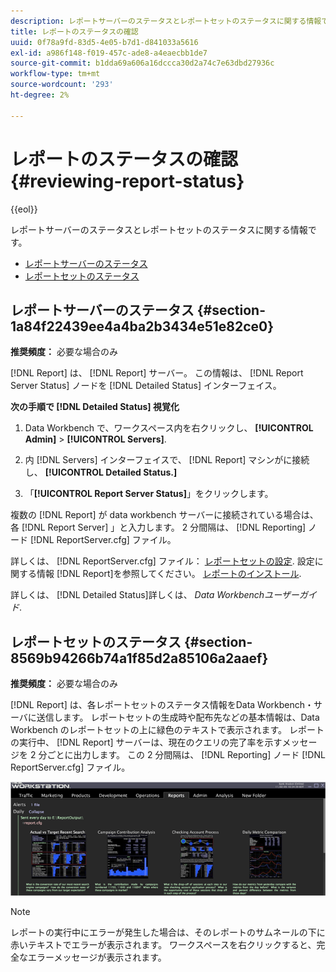 ```yaml
---
description: レポートサーバーのステータスとレポートセットのステータスに関する情報です。
title: レポートのステータスの確認
uuid: 0f78a9fd-83d5-4e05-b7d1-d841033a5616
exl-id: a986f148-f019-457c-ade8-a4eaecbb1de7
source-git-commit: b1dda69a606a16dccca30d2a74c7e63dbd27936c
workflow-type: tm+mt
source-wordcount: '293'
ht-degree: 2%

---
```


# レポートのステータスの確認{#reviewing-report-status}

{{eol}}

レポートサーバーのステータスとレポートセットのステータスに関する情報です。

* [レポートサーバーのステータス](../../../home/c-rpt-oview/c-admin-rpt/c-rev-rpt-st.md#section-1a84f22439ee4a4ba2b3434e51e82ce0)
* [レポートセットのステータス](../../../home/c-rpt-oview/c-admin-rpt/c-rev-rpt-st.md#section-8569b94266b74a1f85d2a85106a2aaef)

## レポートサーバーのステータス {#section-1a84f22439ee4a4ba2b3434e51e82ce0}

**推奨頻度：** 必要な場合のみ

[!DNL Report] は、 [!DNL Report] サーバー。 この情報は、 [!DNL Report Server Status] ノードを [!DNL Detailed Status] インターフェイス。

**次の手順で [!DNL Detailed Status] 視覚化**

1. Data Workbench で、ワークスペース内を右クリックし、 **[!UICONTROL Admin]** > **[!UICONTROL Servers]**.

1. 内 [!DNL Servers] インターフェイスで、 [!DNL Report] マシンがに接続し、 **[!UICONTROL Detailed Status.]**

1. 「**[!UICONTROL Report Server Status]**」をクリックします。

複数の [!DNL Report] が data workbench サーバーに接続されている場合は、各 [!DNL Report Server] 」と入力します。 2 分間隔は、 [!DNL Reporting] ノード [!DNL ReportServer.cfg] ファイル。

詳しくは、 [!DNL ReportServer.cfg] ファイル： [レポートセットの設定](../../../home/c-rpt-oview/c-work-rpt-sets/t-create-rpt-set/t-config-rpt-set/t-config-rpt-set.md#task-cfb2fd0c28bc48c2acdd582fe0d670d0). 設定に関する情報 [!DNL Report]を参照してください。 [レポートのインストール](../../../home/c-rpt-oview/c-inst-rpt/c-inst-rpt.md#concept-3b8696a5b7f04ebfaafec7ff55890d91).

詳しくは、 [!DNL Detailed Status]詳しくは、 *Data Workbenchユーザーガイド*.

## レポートセットのステータス {#section-8569b94266b74a1f85d2a85106a2aaef}

**推奨頻度：** 必要な場合のみ

[!DNL Report] は、各レポートセットのステータス情報をData Workbench・サーバに送信します。 レポートセットの生成時や配布先などの基本情報は、Data Workbench のレポートセットの上に緑色のテキストで表示されます。 レポートの実行中、 [!DNL Report] サーバーは、現在のクエリの完了率を示すメッセージを 2 分ごとに出力します。 この 2 分間隔は、 [!DNL Reporting] ノード [!DNL ReportServer.cfg] ファイル。

![](assets/report_status.png)

>[!NOTE]
>
>レポートの実行中にエラーが発生した場合は、そのレポートのサムネールの下に赤いテキストでエラーが表示されます。 ワークスペースを右クリックすると、完全なエラーメッセージが表示されます。
